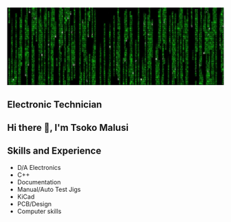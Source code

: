 ![Electronics](https://github.com/tsokomalusi/tsokomalusi/blob/main/github_profile2.png)
## Electronic Technician
## Hi there 👋, I'm Tsoko Malusi


## Skills and Experience
- D/A Electronics
- C++
- Documentation
- Manual/Auto Test Jigs
- KiCad
- PCB/Design
- Computer skills
 










